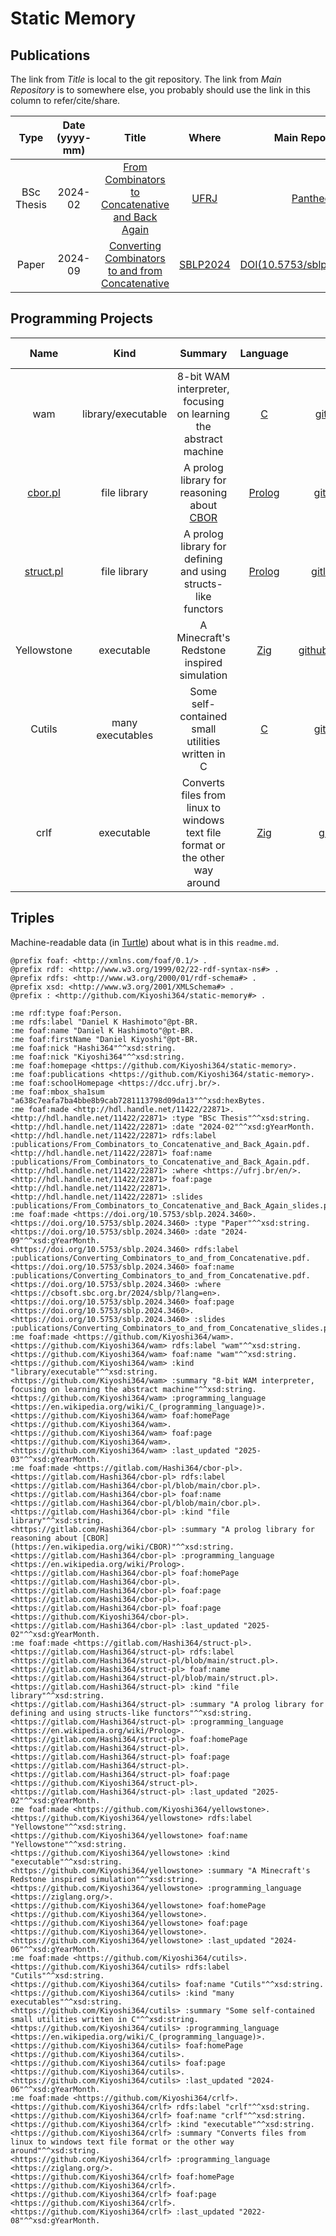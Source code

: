 # Static Memory

## Publications

The link from _Title_ is local to the git repository.
The link from _Main Repository_ is to somewhere else,
you probably should use the link in this column to refer/cite/share.

|Type|Date (yyyy-mm)|Title|Where|Main Repository|Slides|
|:---:|:---:|:---:|:---:|:---:|:---:|
|BSc Thesis|2024-02|[From Combinators to Concatenative and Back Again](./publications/From_Combinators_to_Concatenative_and_Back_Again.pdf)|[UFRJ](https://ufrj.br/en/)|[Pantheon](http://hdl.handle.net/11422/22871)|[slides pt-BR](./publications/From_Combinators_to_Concatenative_and_Back_Again_slides.pdf)|
|Paper|2024-09|[Converting Combinators to and from Concatenative](./publications/Converting_Combinators_to_and_from_Concatenative.pdf)|[SBLP2024](https://cbsoft.sbc.org.br/2024/sblp/?lang=en)|[DOI(10.5753/sblp.2024.3460)](https://doi.org/10.5753/sblp.2024.3460)|[slides](./publications/Converting_Combinators_to_and_from_Concatenative_slides.pdf)|


## Programming Projects

|Name|Kind|Summary|Language|Main Repository|Mirrors|Last Updated|
|:---:|:---:|:---:|:---:|:---:|:---:|:---:|
|wam|library/executable|8-bit WAM interpreter, focusing on learning the abstract machine|[C](https://en.wikipedia.org/wiki/C_(programming_language))|[github.com/Kiyoshi364/wam](https://github.com/Kiyoshi364/wam)|-|2025-03|
|[cbor.pl](https://gitlab.com/Hashi364/cbor-pl/blob/main/cbor.pl)|file library|A prolog library for reasoning about [CBOR](https://en.wikipedia.org/wiki/CBOR)|[Prolog](https://en.wikipedia.org/wiki/Prolog)|[gitlab.com/Hashi364/cbor-pl](https://gitlab.com/Hashi364/cbor-pl)|[github.com/Kiyoshi364/cbor-pl](https://github.com/Kiyoshi364/cbor-pl)|2025-02|
|[struct.pl](https://gitlab.com/Hashi364/struct-pl/blob/main/struct.pl)|file library|A prolog library for defining and using structs-like functors|[Prolog](https://en.wikipedia.org/wiki/Prolog)|[gitlab.com/Hashi364/struct-pl](https://gitlab.com/Hashi364/struct-pl)|[github.com/Kiyoshi364/struct-pl](https://github.com/Kiyoshi364/struct-pl)|2025-02|
|Yellowstone|executable|A Minecraft's Redstone inspired simulation|[Zig](https://ziglang.org/)|[github.com/Kiyoshi364/yellowstone](https://github.com/Kiyoshi364/yellowstone)|-|2024-06|
|Cutils|many executables|Some self-contained small utilities written in C|[C](https://en.wikipedia.org/wiki/C_(programming_language))|[github.com/Kiyoshi364/cutils](https://github.com/Kiyoshi364/cutils)|-|2024-06|
|crlf|executable|Converts files from linux to windows text file format or the other way around|[Zig](https://ziglang.org/)|[github.com/Kiyoshi364/crlf](https://github.com/Kiyoshi364/crlf)|-|2022-08|


## Triples

Machine-readable data (in [Turtle](https://en.wikipedia.org/wiki/Turtle_(syntax)))
about what is in this `readme.md`.

```ttl
@prefix foaf: <http://xmlns.com/foaf/0.1/> .
@prefix rdf: <http://www.w3.org/1999/02/22-rdf-syntax-ns#> .
@prefix rdfs: <http://www.w3.org/2000/01/rdf-schema#> .
@prefix xsd: <http://www.w3.org/2001/XMLSchema#> .
@prefix : <http://github.com/Kiyoshi364/static-memory#> .

:me rdf:type foaf:Person.
:me rdfs:label "Daniel K Hashimoto"@pt-BR.
:me foaf:name "Daniel K Hashimoto"@pt-BR.
:me foaf:firstName "Daniel Kiyoshi"@pt-BR.
:me foaf:nick "Hashi364"^^xsd:string.
:me foaf:nick "Kiyoshi364"^^xsd:string.
:me foaf:homepage <https://github.com/Kiyoshi364/static-memory>.
:me foaf:publications <https://github.com/Kiyoshi364/static-memory>.
:me foaf:schoolHomepage <https://dcc.ufrj.br/>.
:me foaf:mbox_sha1sum "a638c7eafa7ba4bbe8b9cab7281113798d09da13"^^xsd:hexBytes.
:me foaf:made <http://hdl.handle.net/11422/22871>.
<http://hdl.handle.net/11422/22871> :type "BSc Thesis"^^xsd:string.
<http://hdl.handle.net/11422/22871> :date "2024-02"^^xsd:gYearMonth.
<http://hdl.handle.net/11422/22871> rdfs:label :publications/From_Combinators_to_Concatenative_and_Back_Again.pdf.
<http://hdl.handle.net/11422/22871> foaf:name :publications/From_Combinators_to_Concatenative_and_Back_Again.pdf.
<http://hdl.handle.net/11422/22871> :where <https://ufrj.br/en/>.
<http://hdl.handle.net/11422/22871> foaf:page <http://hdl.handle.net/11422/22871>.
<http://hdl.handle.net/11422/22871> :slides :publications/From_Combinators_to_Concatenative_and_Back_Again_slides.pdf.
:me foaf:made <https://doi.org/10.5753/sblp.2024.3460>.
<https://doi.org/10.5753/sblp.2024.3460> :type "Paper"^^xsd:string.
<https://doi.org/10.5753/sblp.2024.3460> :date "2024-09"^^xsd:gYearMonth.
<https://doi.org/10.5753/sblp.2024.3460> rdfs:label :publications/Converting_Combinators_to_and_from_Concatenative.pdf.
<https://doi.org/10.5753/sblp.2024.3460> foaf:name :publications/Converting_Combinators_to_and_from_Concatenative.pdf.
<https://doi.org/10.5753/sblp.2024.3460> :where <https://cbsoft.sbc.org.br/2024/sblp/?lang=en>.
<https://doi.org/10.5753/sblp.2024.3460> foaf:page <https://doi.org/10.5753/sblp.2024.3460>.
<https://doi.org/10.5753/sblp.2024.3460> :slides :publications/Converting_Combinators_to_and_from_Concatenative_slides.pdf.
:me foaf:made <https://github.com/Kiyoshi364/wam>.
<https://github.com/Kiyoshi364/wam> rdfs:label "wam"^^xsd:string.
<https://github.com/Kiyoshi364/wam> foaf:name "wam"^^xsd:string.
<https://github.com/Kiyoshi364/wam> :kind "library/executable"^^xsd:string.
<https://github.com/Kiyoshi364/wam> :summary "8-bit WAM interpreter, focusing on learning the abstract machine"^^xsd:string.
<https://github.com/Kiyoshi364/wam> :programming_language <https://en.wikipedia.org/wiki/C_(programming_language)>.
<https://github.com/Kiyoshi364/wam> foaf:homePage <https://github.com/Kiyoshi364/wam>.
<https://github.com/Kiyoshi364/wam> foaf:page <https://github.com/Kiyoshi364/wam>.
<https://github.com/Kiyoshi364/wam> :last_updated "2025-03"^^xsd:gYearMonth.
:me foaf:made <https://gitlab.com/Hashi364/cbor-pl>.
<https://gitlab.com/Hashi364/cbor-pl> rdfs:label <https://gitlab.com/Hashi364/cbor-pl/blob/main/cbor.pl>.
<https://gitlab.com/Hashi364/cbor-pl> foaf:name <https://gitlab.com/Hashi364/cbor-pl/blob/main/cbor.pl>.
<https://gitlab.com/Hashi364/cbor-pl> :kind "file library"^^xsd:string.
<https://gitlab.com/Hashi364/cbor-pl> :summary "A prolog library for reasoning about [CBOR](https://en.wikipedia.org/wiki/CBOR)"^^xsd:string.
<https://gitlab.com/Hashi364/cbor-pl> :programming_language <https://en.wikipedia.org/wiki/Prolog>.
<https://gitlab.com/Hashi364/cbor-pl> foaf:homePage <https://gitlab.com/Hashi364/cbor-pl>.
<https://gitlab.com/Hashi364/cbor-pl> foaf:page <https://gitlab.com/Hashi364/cbor-pl>.
<https://gitlab.com/Hashi364/cbor-pl> foaf:page <https://github.com/Kiyoshi364/cbor-pl>.
<https://gitlab.com/Hashi364/cbor-pl> :last_updated "2025-02"^^xsd:gYearMonth.
:me foaf:made <https://gitlab.com/Hashi364/struct-pl>.
<https://gitlab.com/Hashi364/struct-pl> rdfs:label <https://gitlab.com/Hashi364/struct-pl/blob/main/struct.pl>.
<https://gitlab.com/Hashi364/struct-pl> foaf:name <https://gitlab.com/Hashi364/struct-pl/blob/main/struct.pl>.
<https://gitlab.com/Hashi364/struct-pl> :kind "file library"^^xsd:string.
<https://gitlab.com/Hashi364/struct-pl> :summary "A prolog library for defining and using structs-like functors"^^xsd:string.
<https://gitlab.com/Hashi364/struct-pl> :programming_language <https://en.wikipedia.org/wiki/Prolog>.
<https://gitlab.com/Hashi364/struct-pl> foaf:homePage <https://gitlab.com/Hashi364/struct-pl>.
<https://gitlab.com/Hashi364/struct-pl> foaf:page <https://gitlab.com/Hashi364/struct-pl>.
<https://gitlab.com/Hashi364/struct-pl> foaf:page <https://github.com/Kiyoshi364/struct-pl>.
<https://gitlab.com/Hashi364/struct-pl> :last_updated "2025-02"^^xsd:gYearMonth.
:me foaf:made <https://github.com/Kiyoshi364/yellowstone>.
<https://github.com/Kiyoshi364/yellowstone> rdfs:label "Yellowstone"^^xsd:string.
<https://github.com/Kiyoshi364/yellowstone> foaf:name "Yellowstone"^^xsd:string.
<https://github.com/Kiyoshi364/yellowstone> :kind "executable"^^xsd:string.
<https://github.com/Kiyoshi364/yellowstone> :summary "A Minecraft's Redstone inspired simulation"^^xsd:string.
<https://github.com/Kiyoshi364/yellowstone> :programming_language <https://ziglang.org/>.
<https://github.com/Kiyoshi364/yellowstone> foaf:homePage <https://github.com/Kiyoshi364/yellowstone>.
<https://github.com/Kiyoshi364/yellowstone> foaf:page <https://github.com/Kiyoshi364/yellowstone>.
<https://github.com/Kiyoshi364/yellowstone> :last_updated "2024-06"^^xsd:gYearMonth.
:me foaf:made <https://github.com/Kiyoshi364/cutils>.
<https://github.com/Kiyoshi364/cutils> rdfs:label "Cutils"^^xsd:string.
<https://github.com/Kiyoshi364/cutils> foaf:name "Cutils"^^xsd:string.
<https://github.com/Kiyoshi364/cutils> :kind "many executables"^^xsd:string.
<https://github.com/Kiyoshi364/cutils> :summary "Some self-contained small utilities written in C"^^xsd:string.
<https://github.com/Kiyoshi364/cutils> :programming_language <https://en.wikipedia.org/wiki/C_(programming_language)>.
<https://github.com/Kiyoshi364/cutils> foaf:homePage <https://github.com/Kiyoshi364/cutils>.
<https://github.com/Kiyoshi364/cutils> foaf:page <https://github.com/Kiyoshi364/cutils>.
<https://github.com/Kiyoshi364/cutils> :last_updated "2024-06"^^xsd:gYearMonth.
:me foaf:made <https://github.com/Kiyoshi364/crlf>.
<https://github.com/Kiyoshi364/crlf> rdfs:label "crlf"^^xsd:string.
<https://github.com/Kiyoshi364/crlf> foaf:name "crlf"^^xsd:string.
<https://github.com/Kiyoshi364/crlf> :kind "executable"^^xsd:string.
<https://github.com/Kiyoshi364/crlf> :summary "Converts files from linux to windows text file format or the other way around"^^xsd:string.
<https://github.com/Kiyoshi364/crlf> :programming_language <https://ziglang.org/>.
<https://github.com/Kiyoshi364/crlf> foaf:homePage <https://github.com/Kiyoshi364/crlf>.
<https://github.com/Kiyoshi364/crlf> foaf:page <https://github.com/Kiyoshi364/crlf>.
<https://github.com/Kiyoshi364/crlf> :last_updated "2022-08"^^xsd:gYearMonth.
```
